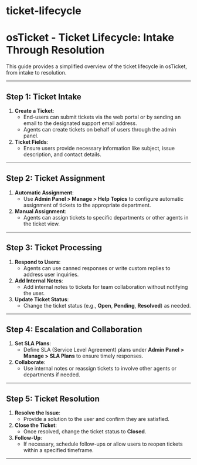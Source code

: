 # ticket-lifecycle

# osTicket - Ticket Lifecycle: Intake Through Resolution

This guide provides a simplified overview of the ticket lifecycle in osTicket, from intake to resolution.

---

## Step 1: Ticket Intake
1. **Create a Ticket**:
   - End-users can submit tickets via the web portal or by sending an email to the designated support email address.
   - Agents can create tickets on behalf of users through the admin panel.
2. **Ticket Fields**:
   - Ensure users provide necessary information like subject, issue description, and contact details.

---

## Step 2: Ticket Assignment
1. **Automatic Assignment**:
   - Use **Admin Panel > Manage > Help Topics** to configure automatic assignment of tickets to the appropriate department.
2. **Manual Assignment**:
   - Agents can assign tickets to specific departments or other agents in the ticket view.

---

## Step 3: Ticket Processing
1. **Respond to Users**:
   - Agents can use canned responses or write custom replies to address user inquiries.
2. **Add Internal Notes**:
   - Add internal notes to tickets for team collaboration without notifying the user.
3. **Update Ticket Status**:
   - Change the ticket status (e.g., **Open**, **Pending**, **Resolved**) as needed.

---

## Step 4: Escalation and Collaboration
1. **Set SLA Plans**:
   - Define SLA (Service Level Agreement) plans under **Admin Panel > Manage > SLA Plans** to ensure timely responses.
2. **Collaborate**:
   - Use internal notes or reassign tickets to involve other agents or departments if needed.

---

## Step 5: Ticket Resolution
1. **Resolve the Issue**:
   - Provide a solution to the user and confirm they are satisfied.
2. **Close the Ticket**:
   - Once resolved, change the ticket status to **Closed**.
3. **Follow-Up**:
   - If necessary, schedule follow-ups or allow users to reopen tickets within a specified timeframe.

---

